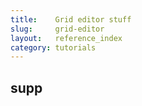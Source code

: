 ```yaml
---
title:    Grid editor stuff
slug:     grid-editor
layout:   reference_index
category: tutorials
---
```


## supp